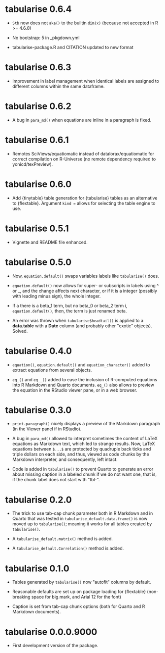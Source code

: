 # tabularise 0.6.4

-   `Stb` now does not `aka()` to the builtin `dim(x)` (because not accepted in R >= 4.6.0)

-    No bootstrap: 5 in _pkgdown.yml

-    tabularise-package.R and CITATION updated to new format

# tabularise 0.6.3

-   Improvement in label management when identical labels are assigned to different columns within the same dataframe.

# tabularise 0.6.2

-   A bug in `para_md()` when equations are inline in a paragraph is fixed.

# tabularise 0.6.1

-   Remotes SciViews/equatiomatic instead of datalorax/equatiomatic for correct compilation on R-Universe (no remote dependency required to yonicd/texPreview).

# tabularise 0.6.0

-   Add {tinytable} table generation for {tabularise} tables as an alternative to {flextable}. Argument `kind =` allows for selecting the table engine to use.

# tabularise 0.5.1

-   Vignette and README file enhanced.

# tabularise 0.5.0

-   Now, `equation.default()` swaps variables labels like `tabularise()` does.

-   `equation.default()` now allows for super- or subscripts in labels using \^ or \_, and the change affects next character, or if it is a integer (possibly with leading minus sign), the whole integer.

-   If a there is a beta_1 term, but no beta_0 or beta_2 term i, `equation.default()`, then, the term is just renamed beta.

-   An error was thrown when `tabularise$headtail()` is applied to a **data.table** with a **Date** column (and probably other "exotic" objects). Solved.

# tabularise 0.4.0

-   `equation()`, `equation.default()` and `equation_character()` added to extract equations from several objects.

-   `eq_()` and `eq__()` added to ease the inclusion of R-computed equations into R Markdown and Quarto documents. `eq_()` also allows to preview the equation in the RStudio viewer pane, or in a web browser.

# tabularise 0.3.0

-   `print.paragraph()` nicely displays a preview of the Markdown paragraph (in the Viewer panel if in RStudio).

-   A bug in `para_md()` allowed to interpret sometimes the content of LaTeX equations as Markdown text, which led to strange results. Now, LaTeX equations between `$...$` are protected by quadruple back ticks and triple dollars on each side, and thus, viewed as code chunks by the Markdown interpreter, and consequently, left intact.

-   Code is added in `tabularise()` to prevent Quarto to generate an error about missing caption in a labeled chunk if we do not want one, that is, if the chunk label does not start with "tbl-".

# tabularise 0.2.0

-   The trick to use tab-cap chunk parameter both in R Markdown and in Quarto that was tested in `tabularise_default.data.frame()` is now moved up to `tabularise()`; meaning it works for all tables created by `tabularise()`.

-   A `tabularise_default.matrix()` method is added.

-   A `tabularise_default.Correlation()` method is added.

# tabularise 0.1.0

-   Tables generated by `tabularise()` now "autofit" columns by default.

-   Reasonable defaults are set up on package loading for {flextable} (non-breaking space for big.mark, and Arial 12 for the font)

-   Caption is set from tab-cap chunk options (both for Quarto and R Markdown documents).

# tabularise 0.0.0.9000

-   First development version of the package.
